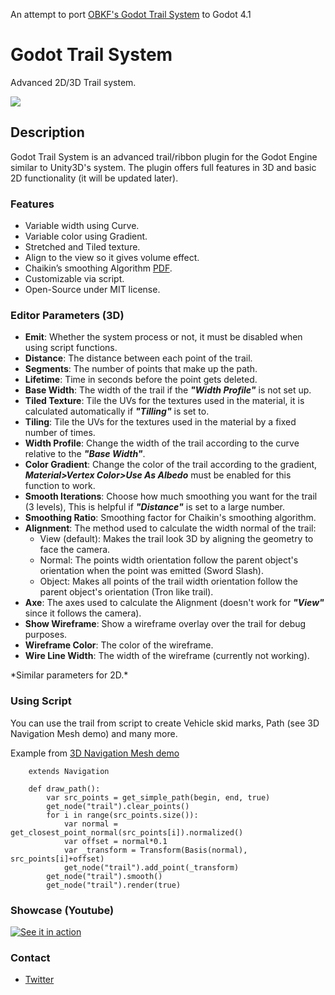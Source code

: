 An attempt to port [OBKF's Godot Trail System](https://github.com/OBKF/Godot-Trail-System) to Godot 4.1

# Godot Trail System
Advanced 2D/3D Trail system.

![](godot_trail.png)

## Description
Godot Trail System is an advanced trail/ribbon plugin for the Godot Engine similar to Unity3D's system. The plugin offers full features in 3D and basic 2D functionality (it will be updated later). 

### Features
- Variable width using Curve.
- Variable color using Gradient.
- Stretched and Tiled texture.
- Align to the view so it gives volume effect.
- Chaikin’s smoothing Algorithm [PDF](https://www.cs.unc.edu/~dm/UNC/COMP258/LECTURES/Chaikins-Algorithm.pdf).
- Customizable via script.
- Open-Source under MIT license.

### Editor Parameters (3D)
- **Emit**: Whether the system process or not, it must be disabled when using script functions.
- **Distance**: The distance between each point of the trail.
- **Segments**: The number of points that make up the path.
- **Lifetime**: Time in seconds before the point gets deleted.
- **Base Width**: The width of the trail if the ___"Width Profile"___ is not set up.
- **Tiled Texture**: Tile the UVs for the textures used in the material, it is calculated automatically if ___"Tilling"___ is set to.
- **Tiling**: Tile the UVs for the textures used in the material by a fixed number of times.
- **Width Profile**: Change the width of the trail according to the curve relative to the ___"Base Width"___.
- **Color Gradient**: Change the color of the trail according to the gradient, ___Material>Vertex Color>Use As Albedo___ must be enabled for this function to work.
- **Smooth Iterations**: Choose how much smoothing you want for the trail (3 levels), This is helpful if ___"Distance"___ is set to a large number.
- **Smoothing Ratio**: Smoothing factor for Chaikin's smoothing algorithm.
- **Alignment**: The method used to calculate the width normal of the trail:
    - View (default): Makes the trail look 3D by aligning the geometry to face the camera.
    - Normal: The points width orientation follow the parent object's orientation when the point was emitted (Sword Slash).
    - Object: Makes all points of the trail width orientation follow the parent object's orientation (Tron like trail).
- **Axe**: The axes used to calculate the Alignment (doesn't work for ___"View"___ since it follows the camera).
- **Show Wireframe**: Show a wireframe overlay over the trail for debug purposes.
- **Wireframe Color**: The color of the wireframe.
- **Wire Line Width**: The width of the wireframe (currently not working).

\*Similar parameters for 2D.\*

### Using Script
You can use the trail from script to create Vehicle skid marks, Path (see 3D Navigation Mesh demo) and many more.

Example from [3D Navigation Mesh demo](navmesh.gd)
```gdscript
    extends Navigation

    def draw_path():
        var src_points = get_simple_path(begin, end, true)
        get_node("trail").clear_points()
        for i in range(src_points.size()):
            var normal = get_closest_point_normal(src_points[i]).normalized()
            var offset = normal*0.1
            var _transform = Transform(Basis(normal), src_points[i]+offset)
            get_node("trail").add_point(_transform)
        get_node("trail").smooth()
        get_node("trail").render(true)
```

### Showcase (Youtube)
[![See it in action](https://img.youtube.com/vi/cqkCt9XIBA0/0.jpg)](https://youtu.be/cqkCt9XIBA0)

### Contact
- [Twitter](https://twitter.com/OBKF_/)


